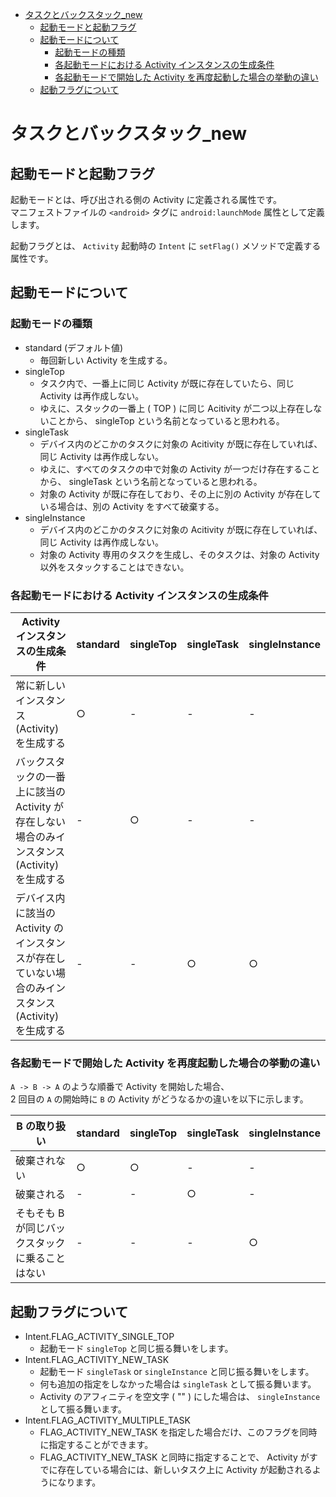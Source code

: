 - [タスクとバックスタック\_new](#タスクとバックスタック_new)
  - [起動モードと起動フラグ](#起動モードと起動フラグ)
  - [起動モードについて](#起動モードについて)
    - [起動モードの種類](#起動モードの種類)
    - [各起動モードにおける Activity インスタンスの生成条件](#各起動モードにおける-activity-インスタンスの生成条件)
    - [各起動モードで開始した Activity を再度起動した場合の挙動の違い](#各起動モードで開始した-activity-を再度起動した場合の挙動の違い)
  - [起動フラグについて](#起動フラグについて)


# タスクとバックスタック_new

## 起動モードと起動フラグ

起動モードとは、呼び出される側の Activity に定義される属性です。  
マニフェストファイルの `<android>` タグに `android:launchMode` 属性として定義します。

起動フラグとは、 `Activity` 起動時の `Intent` に `setFlag()` メソッドで定義する属性です。


## 起動モードについて

### 起動モードの種類

- standard (デフォルト値)
  - 毎回新しい Activity を生成する。
- singleTop
  - タスク内で、一番上に同じ Activity が既に存在していたら、同じ Activity は再作成しない。
  - ゆえに、スタックの一番上 ( TOP ) に同じ Acitivity が二つ以上存在しないことから、 singleTop という名前となっていると思われる。
- singleTask
  - デバイス内のどこかのタスクに対象の Acitivity が既に存在していれば、同じ Activity は再作成しない。
  - ゆえに、すべてのタスクの中で対象の Activity が一つだけ存在することから、 singleTask という名前となっていると思われる。
  - 対象の Activity が既に存在しており、その上に別の Activity が存在している場合は、別の Activity をすべて破棄する。
- singleInstance
  - デバイス内のどこかのタスクに対象の Acitivity が既に存在していれば、同じ Activity は再作成しない。
  - 対象の Activity 専用のタスクを生成し、そのタスクは、対象の Activity 以外をスタックすることはできない。


### 各起動モードにおける Activity インスタンスの生成条件

| Activity インスタンスの生成条件                                                                    | standard | singleTop | singleTask | singleInstance |
| -------------------------------------------------------------------------------------------------- | -------- | --------- | ---------- | -------------- |
| 常に新しいインスタンス(Activity)を生成する                                                         | ○        | -         | -          | -              |
| バックスタックの一番上に該当の Activity が存在しない場合のみインスタンス(Activity)を生成する       | -        | ○         | -          | -              |
| デバイス内に該当の Activity のインスタンスが存在していない場合のみインスタンス(Activity)を生成する | -        | -         | ○          | ○              |


### 各起動モードで開始した Activity を再度起動した場合の挙動の違い

`A -> B -> A` のような順番で Activity を開始した場合、  
2 回目の `A` の開始時に `B` の Activity がどうなるかの違いを以下に示します。

| B の取り扱い                                    | standard | singleTop | singleTask | singleInstance |
| ----------------------------------------------- | -------- | --------- | ---------- | -------------- |
| 破棄されない                                    | ○        | ○         | -          | -              |
| 破棄される                                      | -        | -         | ○          | -              |
| そもそも B が同じバックスタックに乗ることはない | -        | -         | -          | ○              |


## 起動フラグについて

- Intent.FLAG_ACTIVITY_SINGLE_TOP
  - 起動モード `singleTop` と同じ振る舞いをします。
- Intent.FLAG_ACTIVITY_NEW_TASK
  - 起動モード `singleTask` or `singleInstance` と同じ振る舞いをします。
  - 何も追加の指定をしなかった場合は `singleTask` として振る舞います。
  - Activity のアフィニティを空文字 ( "" ) にした場合は、 `singleInstance` として振る舞います。
- Intent.FLAG_ACTIVITY_MULTIPLE_TASK
  - FLAG_ACTIVITY_NEW_TASK を指定した場合だけ、このフラグを同時に指定することができます。
  - FLAG_ACTIVITY_NEW_TASK と同時に指定することで、 Activity がすでに存在している場合には、新しいタスク上に Activity が起動されるようになります。





